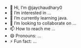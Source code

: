 - 👋 Hi, I’m @jaychaudhary0
- 👀 I’m interested in ...
- 🌱 I’m currently learning java.
- 💞️ I’m looking to collaborate on ...
- 📫 How to reach me ...
- 😄 Pronouns: ...
- ⚡ Fun fact: ...

<!---
jaychaudhary0/jaychaudhary0 is a ✨ special ✨ repository because its `README.md` (this file) appears on your GitHub profile.
You can click the Preview link to take a look at your changes.
--->
